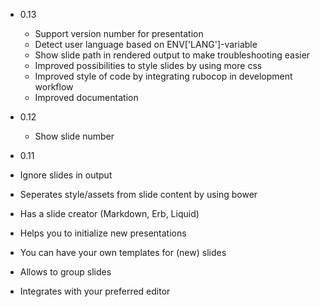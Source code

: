 * 0.13
  * Support version number for presentation
  * Detect user language based on ENV['LANG']-variable
  * Show slide path in rendered output to make troubleshooting easier 
  * Improved possibilities to style slides by using more css
  * Improved style of code by integrating rubocop in development workflow
  * Improved documentation

* 0.12
  * Show slide number

*  0.11
  * Ignore slides in output
  * Seperates style/assets from slide content by using bower
  * Has a slide creator (Markdown, Erb, Liquid)
  * Helps you to initialize new presentations
  * You can have your own templates for (new) slides
  * Allows to group slides
  * Integrates with your preferred editor
